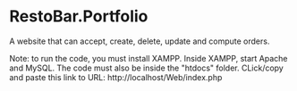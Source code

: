 # RestoBar.Portfolio
A website that can accept, create, delete, update and compute orders.


Note: to run the code, you must install XAMPP. Inside XAMPP, start Apache and MySQL. 
The code must also be inside the "htdocs" folder. CLick/copy and paste this link to URL: http://localhost/Web/index.php
